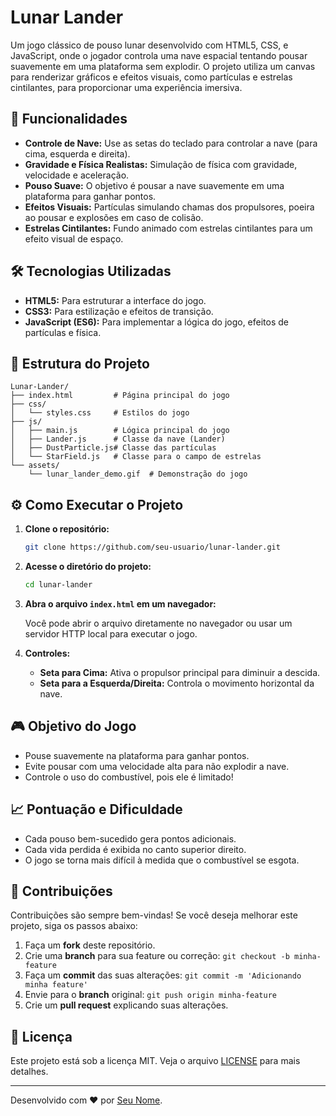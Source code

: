 # Lunar Lander

Um jogo clássico de pouso lunar desenvolvido com HTML5, CSS, e JavaScript, onde o jogador controla uma nave espacial tentando pousar suavemente em uma plataforma sem explodir. O projeto utiliza um canvas para renderizar gráficos e efeitos visuais, como partículas e estrelas cintilantes, para proporcionar uma experiência imersiva.

## 🚀 Funcionalidades

- **Controle de Nave:** Use as setas do teclado para controlar a nave (para cima, esquerda e direita).
- **Gravidade e Física Realistas:** Simulação de física com gravidade, velocidade e aceleração.
- **Pouso Suave:** O objetivo é pousar a nave suavemente em uma plataforma para ganhar pontos.
- **Efeitos Visuais:** Partículas simulando chamas dos propulsores, poeira ao pousar e explosões em caso de colisão.
- **Estrelas Cintilantes:** Fundo animado com estrelas cintilantes para um efeito visual de espaço.

## 🛠️ Tecnologias Utilizadas

- **HTML5:** Para estruturar a interface do jogo.
- **CSS3:** Para estilização e efeitos de transição.
- **JavaScript (ES6):** Para implementar a lógica do jogo, efeitos de partículas e física.

## 📂 Estrutura do Projeto

```
Lunar-Lander/
├── index.html         # Página principal do jogo
├── css/
│   └── styles.css     # Estilos do jogo
├── js/
│   ├── main.js        # Lógica principal do jogo
│   ├── Lander.js      # Classe da nave (Lander)
│   ├── DustParticle.js# Classe das partículas
│   └── StarField.js   # Classe para o campo de estrelas
└── assets/
    └── lunar_lander_demo.gif  # Demonstração do jogo
```

## ⚙️ Como Executar o Projeto

1. **Clone o repositório:**

   ```sh
   git clone https://github.com/seu-usuario/lunar-lander.git
   ```

2. **Acesse o diretório do projeto:**

   ```sh
   cd lunar-lander
   ```

3. **Abra o arquivo `index.html` em um navegador:**

   Você pode abrir o arquivo diretamente no navegador ou usar um servidor HTTP local para executar o jogo.

4. **Controles:**
   - **Seta para Cima:** Ativa o propulsor principal para diminuir a descida.
   - **Seta para a Esquerda/Direita:** Controla o movimento horizontal da nave.

## 🎮 Objetivo do Jogo

- Pouse suavemente na plataforma para ganhar pontos.
- Evite pousar com uma velocidade alta para não explodir a nave.
- Controle o uso do combustível, pois ele é limitado!

## 📈 Pontuação e Dificuldade

- Cada pouso bem-sucedido gera pontos adicionais.
- Cada vida perdida é exibida no canto superior direito.
- O jogo se torna mais difícil à medida que o combustível se esgota.

## 🤝 Contribuições

Contribuições são sempre bem-vindas! Se você deseja melhorar este projeto, siga os passos abaixo:

1. Faça um **fork** deste repositório.
2. Crie uma **branch** para sua feature ou correção: `git checkout -b minha-feature`
3. Faça um **commit** das suas alterações: `git commit -m 'Adicionando minha feature'`
4. Envie para o **branch** original: `git push origin minha-feature`
5. Crie um **pull request** explicando suas alterações.

## 📝 Licença

Este projeto está sob a licença MIT. Veja o arquivo [LICENSE](LICENSE) para mais detalhes.

---

Desenvolvido com ❤️ por [Seu Nome](https://github.com/seu-usuario).
